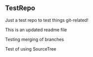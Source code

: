 TestRepo
--------

Just a test repo to test things git-related!

This is an updated readme file

Testing merging of branches

Test of using SourceTree
